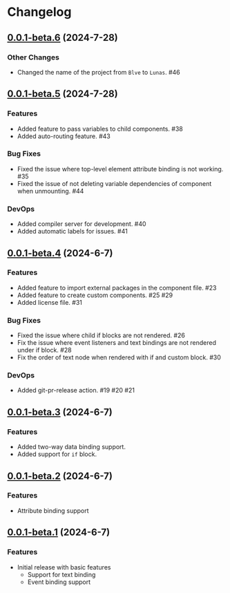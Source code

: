 # Changelog

## [0.0.1-beta.6](https://github.com/lunas-dev/lunas/compare/0.0.1-beta.5...0.0.1-beta.6) (2024-7-28)

### Other Changes

- Changed the name of the project from `Blve` to `Lunas`. #46

## [0.0.1-beta.5](https://github.com/lunas-dev/lunas/compare/0.0.1-beta.4...0.0.1-beta.5) (2024-7-28)

### Features

- Added feature to pass variables to child components. #38
- Added auto-routing feature. #43

### Bug Fixes
- Fixed the issue where top-level element attribute binding is not working. #35
- Fixed the issue of not deleting variable dependencies of component when unmounting. #44

### DevOps
- Added compiler server for development. #40
- Added automatic labels for issues. #41

## [0.0.1-beta.4](https://github.com/lunas-dev/lunas/compare/0.0.1-beta.3...0.0.1-beta.4) (2024-6-7)

### Features

- Added feature to import external packages in the component file. #23
- Added feature to create custom components. #25 #29
- Added license file. #31

### Bug Fixes
- Fixed the issue where child if blocks are not rendered. #26
- Fix the issue where event listeners and text bindings are not rendered under if block. #28
- Fix the order of text node when rendered with if and custom block. #30

### DevOps
- Added git-pr-release action. #19 #20 #21

## [0.0.1-beta.3](https://github.com/lunas-dev/lunas/compare/0.0.1-beta.2...0.0.1-beta.3) (2024-6-7)

### Features
- Added two-way data binding support.
- Added support for `if` block.

## [0.0.1-beta.2](https://github.com/lunas-dev/lunas/compare/0.0.1-beta.1...0.0.1-beta.2) (2024-6-7)

### Features
- Attribute binding support

## [0.0.1-beta.1](https://github.com/lunas-dev/lunas/tree/0.0.1-beta.1) (2024-6-7)

### Features
- Initial release with basic features
  - Support for text binding
  - Event binding support
